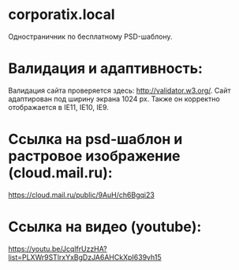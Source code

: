 # corporatix.local
  Одностраничник по бесплатному PSD-шаблону.
# Валидация и адаптивность:
  Валидация сайта проверяется здесь: http://validator.w3.org/. Сайт адаптирован под ширину экрана 1024 px. Также он корректно отображается в IE11, IE10, IE9.
# Ссылка на psd-шаблон и растровое изображение (cloud.mail.ru): 
  https://cloud.mail.ru/public/9AuH/ch6Bgqi23
# Ссылка на видео (youtube): 
  https://youtu.be/JcqlfrUzzHA?list=PLXWr9STlrxYxBgDzJA6AHCkXpI639vh15
